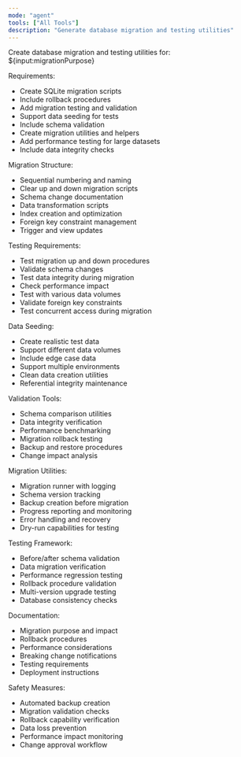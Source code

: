 ```yaml
---
mode: "agent"
tools: ["All Tools"]
description: "Generate database migration and testing utilities"
---
```


Create database migration and testing utilities for: ${input:migrationPurpose}

Requirements:

- Create SQLite migration scripts
- Include rollback procedures
- Add migration testing and validation
- Support data seeding for tests
- Include schema validation
- Create migration utilities and helpers
- Add performance testing for large datasets
- Include data integrity checks

Migration Structure:
- Sequential numbering and naming
- Clear up and down migration scripts
- Schema change documentation
- Data transformation scripts
- Index creation and optimization
- Foreign key constraint management
- Trigger and view updates

Testing Requirements:
- Test migration up and down procedures
- Validate schema changes
- Test data integrity during migration
- Check performance impact
- Test with various data volumes
- Validate foreign key constraints
- Test concurrent access during migration

Data Seeding:
- Create realistic test data
- Support different data volumes
- Include edge case data
- Support multiple environments
- Clean data creation utilities
- Referential integrity maintenance

Validation Tools:
- Schema comparison utilities
- Data integrity verification
- Performance benchmarking
- Migration rollback testing
- Backup and restore procedures
- Change impact analysis

Migration Utilities:
- Migration runner with logging
- Schema version tracking
- Backup creation before migration
- Progress reporting and monitoring
- Error handling and recovery
- Dry-run capabilities for testing

Testing Framework:
- Before/after schema validation
- Data migration verification
- Performance regression testing
- Rollback procedure validation
- Multi-version upgrade testing
- Database consistency checks

Documentation:
- Migration purpose and impact
- Rollback procedures
- Performance considerations
- Breaking change notifications
- Testing requirements
- Deployment instructions

Safety Measures:
- Automated backup creation
- Migration validation checks
- Rollback capability verification
- Data loss prevention
- Performance impact monitoring
- Change approval workflow
